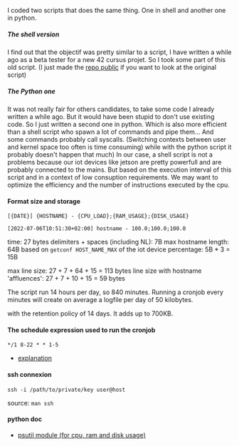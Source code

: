  
I coded two scripts that does the same thing. One in shell and another one in python.
##### The shell version
I find out that the objectif was pretty similar to a script,
I have written a while ago as a beta tester for a new 42 cursus projet.
So I took some part of this old script. (I just made the [repo public](https://github.com/ggjulio/born2beroot) if you want to look at the original script)


##### The Python one 
It was not really fair for others candidates, to take some code I already written a while ago.
But it would have been stupid to don't use existing code. So I just written a second one in python.
Which is also more efficient than a shell script who spawn a lot of commands and pipe them... And some commands probably call syscalls. (Switching contexts between user and kernel space too often is time consuming)
while with the python script it probably doesn't happen that much)
In our case, a shell script is not a problems because our iot devices like jetson are pretty powerfull and are probably connected to the mains.
But based on the execution interval of this script and in a context of low consuption requirements. We may want to optimize the efficiency and the number of instructions executed by the cpu.

#### Format size and storage

```
[{DATE}] {HOSTNAME} - {CPU_LOAD};{RAM_USAGE};{DISK_USAGE}
```
```
[2022-07-06T10:51:30+02:00] hostname - 100.0;100.0;100.0
```

time: 27 bytes
delimiters + spaces (including NL): 7B
max hostname length: 64B based on `getconf HOST_NAME_MAX` of the iot device
percentage: 5B * 3 = 15B

max line size: 27 + 7 + 64 + 15 = 113 bytes
line size with hostname 'affluences': 27 + 7 + 10 + 15 = 59 bytes

The script run 14 hours per day, so 840 minutes.
Running a cronjob every minutes will create on average a logfile per day of 50 kilobytes.

with the retention policy of 14 days. It adds up to 700KB.

#### The schedule expression used to run the cronjob
`*/1 8-22 * * 1-5`
- [explanation](https://crontab.guru/#1_8-22_*_*_1-5)

#### ssh connexion

```shell
ssh -i /path/to/private/key user@host 
```
source: `man ssh`

#### python doc
- [psutil module (for cpu, ram and disk usage)](https://psutil.readthedocs.io/en/latest/index.html)
